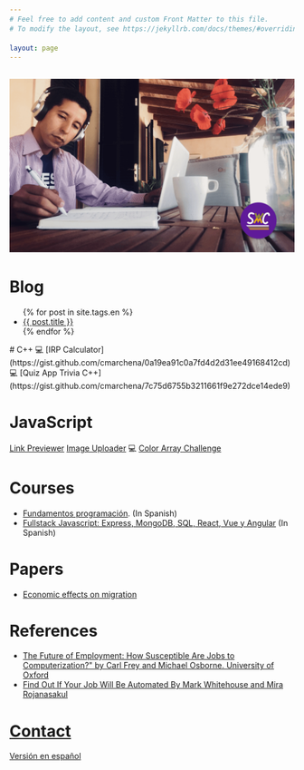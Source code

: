 ```yaml
---
# Feel free to add content and custom Front Matter to this file.
# To modify the layout, see https://jekyllrb.com/docs/themes/#overriding-theme-defaults

layout: page
---
```


## [![law code man seated writing](./assets/img/swc.png)](./assets/img/swc.png)

# Blog

<ul>
  {% for post in site.tags.en %}
    <li>
      <a href="{{ post.url }}">{{ post.title }}</a>
    </li>
  {% endfor %}
</ul>
# C++
💻 [IRP Calculator](https://gist.github.com/cmarchena/0a19ea91c0a7fd4d2d31ee49168412cd)<br/>
💻 [Quiz App Trivia C++](https://gist.github.com/cmarchena/7c75d6755b3211661f9e272dce14ede9)

# JavaScript

[Link Previewer](https://link-previewer.onrender.com)
[Image Uploader](https://client-nixu.onrender.com)
💻 [Color Array Challenge](https://gist.github.com/cmarchena/6c8e2aae28b813b1c4042ec206b9d94b)

# Courses

- [Fundamentos programación](https://github.com/SprintWithCarlos/coding-classes/tree/master/modulos/coding-101). (In Spanish)
- [Fullstack Javascript: Express, MongoDB, SQL, React, Vue y Angular](https://github.com/SprintWithCarlos/coding-classes) (In Spanish)

# Papers

- [Economic effects on migration](./assets/media/IEpaper.pdf)

# References

- [The Future of Employment: How Susceptible Are Jobs to Computerization?" by Carl Frey and Michael Osborne. University of Oxford](https://www.oxfordmartin.ox.ac.uk/downloads/academic/The_Future_of_Employment.pdf)
- [Find Out If Your Job Will Be Automated
  By Mark Whitehouse and Mira Rojanasakul](https://www.bloomberg.com/graphics/2017-job-risk/)

# [Contact](/contact)

[Versión en español](./es/)
